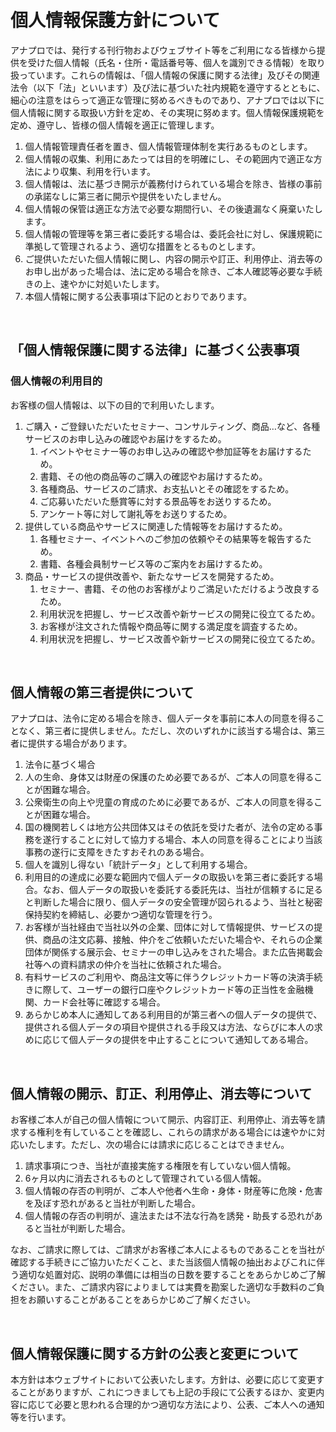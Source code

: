 # 個人情報保護方針について

アナプロでは、発行する刊行物およびウェブサイト等をご利用になる皆様から提供を受けた個人情報（氏名・住所・電話番号等、個人を識別できる情報）を取り扱っています。これらの情報は、「個人情報の保護に関する法律」及びその関連法令（以下「法」といいます）及び法に基づいた社内規範を遵守するとともに、細心の注意をはらって適正な管理に努めるべきものであり、アナプロでは以下に個人情報に関する取扱い方針を定め、その実現に努めます。個人情報保護規範を定め、遵守し、皆様の個人情報を適正に管理します。 
1. 個人情報管理責任者を置き、個人情報管理体制を実行あるものとします。
1. 個人情報の収集、利用にあたっては目的を明確にし、その範囲内で適正な方法により収集、利用を行います。
1. 個人情報は、法に基づき開示が義務付けられている場合を除き、皆様の事前の承諾なしに第三者に開示や提供をいたしません。
1. 個人情報の保管は適正な方法で必要な期間行い、その後遺漏なく廃棄いたします。
1. 個人情報の管理等を第三者に委託する場合は、委託会社に対し、保護規範に準拠して管理されるよう、適切な措置をとるものとします。
1. ご提供いただいた個人情報に関し、内容の開示や訂正、利用停止、消去等のお申し出があった場合は、法に定める場合を除き、ご本人確認等必要な手続きの上、速やかに対処いたします。
1. 本個人情報に関する公表事項は下記のとおりであります。

<br>

## 「個人情報保護に関する法律」に基づく公表事項
### 個人情報の利用目的
お客様の個人情報は、以下の目的で利用いたします。
1. ご購入・ご登録いただいたセミナー、コンサルティング、商品…など、各種サービスのお申し込みの確認やお届けをするため。
    1. イベントやセミナー等のお申し込みの確認や参加証等をお届けするため。
    1. 書籍、その他の商品等のご購入の確認やお届けするため。
    1. 各種商品、サービスのご請求、お支払いとその確認をするため。
    1. ご応募いただいた懸賞等に対する景品等をお送りするため。
    1. アンケート等に対して謝礼等をお送りするため。
1. 提供している商品やサービスに関連した情報等をお届けするため。
    1. 各種セミナー、イベントへのご参加の依頼やその結果等を報告するため。
    1. 書籍、各種会員制サービス等のご案内をお届けするため。
1. 商品・サービスの提供改善や、新たなサービスを開発するため。
    1. セミナー、書籍、その他のお客様がよりご満足いただけるよう改良するため。
    1. 利用状況を把握し、サービス改善や新サービスの開発に役立てるため。
    1. お客様が注文された情報や商品等に関する満足度を調査するため。
    1. 利用状況を把握し、サービス改善や新サービスの開発に役立てるため。

<br>

## 個人情報の第三者提供について
アナプロは、法令に定める場合を除き、個人データを事前に本人の同意を得ることなく、第三者に提供しません。ただし、次のいずれかに該当する場合は、第三者に提供する場合があります。
1. 法令に基づく場合
1. 人の生命、身体又は財産の保護のため必要であるが、ご本人の同意を得ることが困難な場合。
1. 公衆衛生の向上や児童の育成のために必要であるが、ご本人の同意を得ることが困難な場合。
1. 国の機関若しくは地方公共団体又はその依託を受けた者が、法令の定める事務を遂行することに対して協力する場合、本人の同意を得ることにより当該事務の遂行に支障をきたすおそれのある場合。
1. 個人を識別し得ない「統計データ」として利用する場合。
1. 利用目的の達成に必要な範囲内で個人データの取扱いを第三者に委託する場合。なお、個人データの取扱いを委託する委託先は、当社が信頼するに足ると判断した場合に限り、個人データの安全管理が図られるよう、当社と秘密保持契約を締結し、必要かつ適切な管理を行う。
1. お客様が当社経由で当社以外の企業、団体に対して情報提供、サービスの提供、商品の注文応募、接触、仲介をご依頼いただいた場合や、それらの企業団体が関係する展示会、セミナーの申し込みをされた場合。また広告掲載会社等への資料請求の仲介を当社に依頼された場合。
1. 有料サービスのご利用や、商品注文等に伴うクレジットカード等の決済手続きに際して、ユーザーの銀行口座やクレジットカード等の正当性を金融機関、カード会社等に確認する場合。
1. あらかじめ本人に通知してある利用目的が第三者への個人データの提供で、提供される個人データの項目や提供される手段又は方法、ならびに本人の求めに応じて個人データの提供を中止することについて通知してある場合。

<br>

## 個人情報の開示、訂正、利用停止、消去等について
お客様ご本人が自己の個人情報について開示、内容訂正、利用停止、消去等を請求する権利を有していることを確認し、これらの請求がある場合には速やかに対応いたします。ただし、次の場合には請求に応じることはできません。
1. 請求事項につき、当社が直接実施する権限を有していない個人情報。
1. 6ヶ月以内に消去されるものとして管理されている個人情報。
1. 個人情報の存否の判明が、ご本人や他者へ生命・身体・財産等に危険・危害を及ぼす恐れがあると当社が判断した場合。
1. 個人情報の存否の判明が、違法または不法な行為を誘発・助長する恐れがあると当社が判断した場合。

なお、ご請求に際しては、ご請求がお客様ご本人によるものであることを当社が確認する手続きにご協力いただくこと、また当該個人情報の抽出およびこれに伴う適切な処置対応、説明の準備には相当の日数を要することをあらかじめご了解ください。また、ご請求内容によりましては実費を勘案した適切な手数料のご負担をお願いすることがあることをあらかじめご了解ください。

<br>

## 個人情報保護に関する方針の公表と変更について
本方針は本ウェブサイトにおいて公表いたします。方針は、必要に応じて変更することがありますが、これにつきましても上記の手段にて公表するほか、変更内容に応じて必要と思われる合理的かつ適切な方法により、公表、ご本人への通知等を行います。
